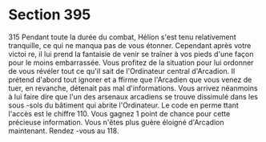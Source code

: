 # Section 395

315
Pendant toute la durée du combat, Hélion s'est tenu relativement
tranquille, ce qui ne manqua pas de vous étonner. Cependant
après votre victoi re, il lui prend la fantaisie de venir se traîner à
vos pieds d'une façon pour le moins embarrassée. Vous profitez
de la situation pour lui ordonner de vous révéler tout ce qu'il sait
de l'Ordinateur central d'Arcadion. Il prétend d'abord tout
ignorer et a ffirme que l'Arcadien que vous venez de tuer, en
revanche, détenait pas mal d'informations. Vous arrivez
néanmoins à lui faire dire que l'un des arsenaux arcadiens se
trouve dissimulé dans les sous -sols du bâtiment qui abrite
l'Ordinateur. Le code en perme ttant l'accès est le chiffre 110.
Vous gagnez 1 point de  chance pour cette précieuse
information. Vous n'êtes plus guère éloigné d'Arcadion
maintenant. Rendez -vous au 118.